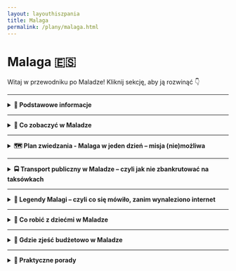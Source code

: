 ```yaml
---
layout: layouthiszpania
title: Malaga
permalink: /plany/malaga.html
---
```


# Malaga 🇪🇸 

Witaj w przewodniku po Maladze! Kliknij sekcję, aby ją rozwinąć 👇


---
<details>
  <summary><strong>📌 Podstawowe informacje</strong></summary>

  <h3>🌴 MALAGA</h3>

  <p><strong>📍 Miasto, gdzie słońce ma etat, a Picasso wciąż robi furorę</strong></p>

  <p>Malaga to takie miejsce, gdzie połowa ludzi chodzi w klapkach, druga połowa w kapeluszach, a wszyscy są szczęśliwi. Miasto leży w sercu Costa del Sol, czyli tam, gdzie Hiszpanie mówią „jest ciepło”, a turyści – „no, w końcu lato!”. Znajdziesz tu zabytki, plaże, tapas, muzeum Picassa i mnóstwo palm, które wyglądają dobrze nawet bez filtra z Instagrama.</p>

  <h4>✈️ Jak się dostać do Malagi?</h4>
  <p>Lotnisko Malaga-Costa del Sol (AGP) to prawdziwa gwiazda południa – działa sprawnie, a samoloty lądują tu z całej Europy. Z Polski masz bezpośrednie loty z większych miast (Warszawa, Kraków, Wrocław, Gdańsk), więc nie musisz kombinować jak koń pod górę. Z lotniska do centrum dostaniesz się pociągiem C1 (tanio, szybko i bez wpadania w hiszpańskie korki) albo autobusem A Express – jak kto woli, czy z walizką, czy z przygodą.</p>

  <h4>🌞 Styl życia w Maladze</h4>
  <p>Styl życia? Powolny, zrelaksowany i przyprawiony oliwkami. Tutaj ludzie potrafią godzinami siedzieć przy kawie, a czas mierzy się raczej ilością zjedzonych tapas niż wskazówkami zegara. Siesta to świętość – nie zdziw się, jeśli między 14:00 a 17:00 wszystko (łącznie z tobą) zaśnie. Wieczorami życie tętni – bary, muzyka, ludzie na ulicach. Malaga to miasto, które wie, jak żyć, i nie zamierza z tego rezygnować.</p>

  <h4>🌟 Dlaczego warto odwiedzić Malagę?</h4>
  <ul>
    <li>Bo możesz jednego dnia zwiedzać ruiny rzymskiego teatru, a drugiego smażyć się na plaży jak sardynka (dosłownie i w przenośni).</li>
    <li>Bo to rodzinne miasto Picassa – czyli możesz z pełnym przekonaniem powiedzieć, że się „kulturalnie dokształcasz”.</li>
    <li>Bo kuchnia andaluzyjska to nie tylko jedzenie – to stan umysłu. Przypadkowy bar z ośmiornicą i zimnym piwem? Tak, proszę!</li>
    <li>Bo w zimie jest tu +18°C, co z perspektywy polskiego stycznia brzmi jak fikcja literacka.</li>
    <li>Bo Malaga to idealna baza wypadowa do Rondy, Granady, Caminito del Rey i innych andaluzyjskich perełek.</li>
  </ul>

  <p>Podsumowując: jeśli szukasz miasta, gdzie historia spotyka wakacyjny chill, a wszystko skąpane jest w słońcu i oliwie z oliwek – Malaga czeka z otwartymi ramionami. No i z sangrią.</p>
</details>
 

---

<details>
  <summary><strong>📸 Co zobaczyć w Maladze</strong></summary>

  <p>Malaga to nie tylko plaża i drink z parasolką. To miasto z duszą, historią, ceramiką i szczyptą rzymskiego dramatyzmu. Przejdźmy przez listę miejsc, które warto zobaczyć, zanim znikniesz w tapas-barze bez śladu.</p>

  <details>
  <summary><strong>🏰 Alcazaba – pałac w sercu Malagi</strong></summary>

  <p>📍 Współrzędne: 36.7213° N, 4.4151° W</p>
 
 <div style="text-align: center; margin: 20px 0;">
  <img 
    src="{{ '/assets/images/alcazaba.jpg' | relative_url }}" 
        style="width: 100%; max-width: 600px; height: auto; border: 3px solid #ccc; border-radius: 8px; box-shadow: 0 4px 8px rgba(0,0,0,0.1);">
</div>
  
  <p>Alcazaba to jeden z najważniejszych symboli Malagi, a zarazem jeden z najlepiej zachowanych przykładów mauretańskiej architektury w Hiszpanii. Wznosi się dumnie na wzgórzu, oferując niezrównany widok na miasto i port. To nie tylko zamek, ale i pałac, który był rezydencją arabskich władców, kiedy Malaga była częścią Kalifatu Kordoby.</p>

  <p>Choć dziś pełni funkcję turystyczną, w przeszłości Alcazaba była twierdzą obronną. Zbudowana w XI wieku, przez wiele lat była jednym z głównych ośrodków administracyjnych i wojskowych regionu. Dwa wewnętrzne dziedzińce, pięknie utrzymane ogrody i fontanny tworzą atmosferę spokoju i elegancji. Spacerując po jej murach, łatwo poczuć się jak średniowieczny książę lub księżniczka, podziwiając panoramę Malagi z wysokości.</p>

  <p>Do głównych atrakcji Alcazaby należą:
    <ul>
      <li><strong>Wspaniałe widoki</strong> – z wież i murów pałacu rozpościera się widok na miasto, port i morze.</li>
      <li><strong>Ogromne ogrody</strong> – na dziedzińcach można odpocząć w cieniu palm, a fontanny i baseny dodają uroku.</li>
      <li><strong>Wieża Homenaje</strong> – jedna z głównych wież twierdzy, skąd można podziwiać przepiękne krajobrazy Malagi.</li>
      <li><strong>Muzeum Archeologiczne</strong> – w Alcazabie znajduje się również muzeum, które przedstawia historię regionu, w tym wykopaliska z czasów rzymskich i mauretańskich.</li>
    </ul>
  </p>

  <p>Podczas wizyty warto poświęcić czas na spokojny spacer po zamku i ogrodach. Alcazaba to prawdziwa oaza historii i spokoju w centrum tętniącego życiem miasta. Mimo iż pałac ma głównie charakter turystyczny, jego urok i piękno wciąż zachwycają.</p>
</details>


 <details>
  <summary><strong>🎭 Teatro Romano – antyczny teatr w sercu Malagi</strong></summary>

  <p>📍 Współrzędne: 36.7180° N, 4.4154° W</p>

  <div style="text-align: center; margin: 20px 0;">
  <img 
    src="{{ '/assets/images/teatromalaga.jpg' | relative_url }}" 
        style="width: 100%; max-width: 600px; height: auto; border: 3px solid #ccc; border-radius: 8px; box-shadow: 0 4px 8px rgba(0,0,0,0.1);">
</div>
  <p>Teatro Romano w Maladze to prawdziwa perełka dla miłośników historii. Zbudowany w I wieku p.n.e. przez cesarza Augusta, był jednym z najważniejszych miejsc rozrywki w starożytnym Rzymie. Choć przez wieki zapomniany, dziś można podziwiać jego imponujące ruiny, które świetnie odzwierciedlają życie kulturalne ówczesnych mieszkańców Malagi.</p>

  <p>Teatr mógł pomieścić do 2200 widzów, a jego konstrukcja wciąż zachwyca – od spektakularnych murów po wyjątkowo dobrze zachowaną scenę. Choć teatr był używany do przedstawień teatralnych, organizowano tam również walki gladiatorów i inne wydarzenia rozrywkowe. Dziś jest jednym z głównych punktów turystycznych w Maladze.</p>

  <p>Podczas wizyty w Teatro Romano warto zwrócić uwagę na:
    <ul>
      <li><strong>Widowiskową scenę</strong> – świetnie zachowaną i idealnie nadającą się do wyobrażenia sobie starożytnych spektakli.</li>
      <li><strong>Pomniki i kolumny</strong> – elementy konstrukcji, które świadczą o ogromnym rozmachu budowli.</li>
      <li><strong>Świetną akustykę</strong> – nawet dziś, stojąc na scenie, można usłyszeć, jak dźwięk rozchodzi się po całym teatrze.</li>
      <li><strong>Muzeum archeologiczne</strong> – w pobliżu teatru znajduje się małe muzeum, które prezentuje wykopaliska z tego i innych antycznych miejsc w Maladze.</li>
    </ul>
  </p>

  <p>Teatro Romano to obowiązkowy punkt na mapie Malagi, szczególnie dla tych, którzy interesują się historią starożytnego Rzymu. A jeśli jesteś fanem sztuki, będziesz mieć okazję poczuć się jak uczestnik antycznego spektaklu – o ile, oczywiście, pozwoli ci na to wyobraźnia!</p>
</details>


 <details>
  <summary><strong>🎨 Museo Picasso Málaga – sztuka, historia i rodzinna pasja</strong></summary>

  <p>📍 <strong>Adres:</strong> Palacio de Buenavista, Calle San Agustín 8, 29015 Málaga, Hiszpania</p>
  <p>🕒 <strong>Godziny otwarcia:</strong> codziennie od 10:00 do 19:00</p>
  <p>💶 <strong>Bilet normalny:</strong> 13 €, <strong>zniżkowy:</strong> 11 € (dzieci poniżej 17. roku życia, osoby poszukujące pracy, osoby z niepełnosprawnościami) <a href="https://www.museopicassomalaga.org/en/visita">Źródło</a></p>

  <p><strong>🎨 O muzeum:</strong> Museo Picasso Málaga mieści się w renesansowym Palacio de Buenavista i prezentuje ponad 200 dzieł Pabla Picassa, pochodzących z prywatnej kolekcji jego rodziny. Wystawa obejmuje różnorodne style i techniki artysty, od okresu błękitnego po kubizm. </p>

  <p><strong>🖼️ Co zobaczysz:</strong></p>
  <ul>
    <li>Obrazy reprezentujące różne okresy twórczości – od błękitnego, przez różowy, aż po kubizm.</li>
    <li>Rysunki i szkice – ujawniające proces twórczy artysty.</li>
    <li>Fotografie i osobiste dokumenty – które przybliżają biografię Picassa i jego życie rodzinne.</li>
  </ul>

  <p><strong>🎟️ Wskazówka:</strong> Bilety najlepiej kupić online, aby uniknąć kolejek. W każdą ostatnią niedzielę miesiąca wstęp jest bezpłatny od godz. 15:00 do 20:00, ale liczba miejsc jest ograniczona, więc warto przyjść wcześniej. <a href="https://hispanico.pl/muzeum-picassa-malaga/">Źródło</a></p>

  <p><strong>🌟 Dlaczego warto:</strong> To doskonała okazja, aby zobaczyć dzieła jednego z najważniejszych artystów XX wieku w jego rodzinnym mieście. Muzeum oferuje również warsztaty i wydarzenia edukacyjne, które pogłębiają zrozumienie twórczości Picassa. <a href="https://www.museopicassomalaga.org/en">Źródło</a></p>
</details>


  <details>
    <summary><strong>⛪ Katedra</strong></summary>
    <p>📍 Współrzędne: 36.7210° N, 4.4214° W</p>

    <div style="text-align: center; margin: 20px 0;">
  <img 
    src="{{ '/assets/images/katedramalaga.jpg' | relative_url }}" 
        style="width: 100%; max-width: 600px; height: auto; border: 3px solid #ccc; border-radius: 8px; box-shadow: 0 4px 8px rgba(0,0,0,0.1);">
</div>
    <p>Oficjalnie: La Santa Iglesia Catedral Basílica de la Encarnación. Nieoficjalnie: „Jednoręka Dama”, bo druga wieża nigdy nie powstała. Powód? Pieniądze poszły na coś innego – podobno na amerykańską niepodległość. Wewnątrz: barok, renesans, cisza i majestat. Na zewnątrz: idealne tło do wakacyjnej sesji.</p>
  </details>

<details>
  <summary><strong>🪑 Plaza de la Merced</strong> — czyli Picasso, gołębie i sangria w cieniu palm</summary>
  <p>📍 Współrzędne: 36.7223° N, 4.4180° W</p>
      <div style="text-align: center; margin: 20px 0;">
  <img 
    src="{{ '/assets/images/plazadelamerced.jpg' | relative_url }}" 
        style="width: 100%; max-width: 600px; height: auto; border: 3px solid #ccc; border-radius: 8px; box-shadow: 0 4px 8px rgba(0,0,0,0.1);">
</div>
  <p>
    Witamy na <strong>Plaza de la Merced</strong> – jednym z najbardziej klimatycznych placów Malagi, gdzie <strong>historia spotyka tapas</strong>, a Picasso siedzi na ławce i chętnie pozuje do zdjęć. Serio – jest tu rzeźba młodego Pabla Picassa z notatnikiem i zadumanym spojrzeniem, jakby właśnie wymyślał kubizm albo planował co zjeść na kolację.
  </p>
  <p>
    To tutaj Picasso się urodził – dosłownie rzut oliwką stąd znajduje się jego dom rodzinny, dziś przekształcony w muzeum. Plac tętni życiem: dzieci biegają za piłką, artyści szkicują, a kelnerzy lawirują z tacami pełnymi kawy i tostów z jamón serrano.
  </p>
  <p>
    W środku placu stoi obelisk – pomnik generała Torrijosa, który miał dość burzliwe życie i jeszcze bardziej burzliwy koniec. Ale nie martw się, nikt nie przyjeżdża tu dla polityki. <strong>Ludzie przychodzą tu, żeby chłonąć klimat miasta</strong>, zjeść coś dobrego i popatrzeć na życie Malagi toczące się swoim andaluzyjskim tempem.
  </p>

  <p>
    <strong>Wskazówka lokalna:</strong> Usiądź na ławce obok Picassa, zrób zdjęcie i udawaj, że dyskutujecie o sztuce. Następnie zamów café con leche w jednej z kawiarni – najlepiej tej z widokiem na pomnik. Idealne miejsce na przerwę w zwiedzaniu!
  </p>
  <p>
    <strong>Fun fact:</strong> Plac ma tak dużo gołębi, że spokojnie można by nakręcić sequel „Ptaków” Hitchcocka. Na szczęście zamiast grozy dostajesz tu tylko gwar, zapach kwiatów i dobrego espresso.
  </p>
</details>



<details>
  <summary><strong>🎨 Dom Picassa (Casa Natal de Picasso)</strong> — miejsce, gdzie urodził się mistrz kubizmu</summary>
         <p>📍 Współrzędne: 36.7223° N, 4.4180° W</p>

    <div style="text-align: center; margin: 20px 0;">
  <img 
    src="{{ '/assets/images/dompicassa.jpg' | relative_url }}" 
        style="width: 100%; max-width: 600px; height: auto; border: 3px solid #ccc; border-radius: 8px; box-shadow: 0 4px 8px rgba(0,0,0,0.1);">
</div>
 <p>
    W samym sercu Malagi, na <strong>Plaza de la Merced</strong>, znajduje się skromny dom, w którym przyszedł na świat sam <strong>Pablo Picasso</strong> – geniusz, który zamienił świat sztuki na zawsze. To właśnie tutaj, w 1881 roku, zaczęła się historia jednego z najważniejszych artystów XX wieku.
  </p>
  <p>
    Dziś dom jest muzeum, które pozwala podejrzeć życie rodzinne Picassa, jego pierwsze szkice i narzędzia pracy, a także poznać hiszpańskie korzenie artysty. Nie jest to ogromna rezydencja, ale każdy zakamarek tchnie historią i kreatywnością.
  </p>
  <p>
    W środku znajdziesz kolekcję obrazów z różnych okresów życia Picassa, fotografie i osobiste pamiątki. To trochę jak spacer po pamiętniku, tylko bez nudnych stron.
  </p>
    <p>
    <strong>Godziny otwarcia:</strong> Zwykle od 10:00 do 18:00, ale warto sprawdzić aktualności na oficjalnej stronie, bo czasem muzeum ma wolne.
  </p>
  <p>
    <strong>Tip dla zwiedzających:</strong> Wejdź na chwilę, nawet jeśli nie jesteś fanem sztuki – bo to jak odwiedzenie domku z dzieciństwa człowieka, który zmienił zasady gry. A poza tym, zaraz za rogiem czeka Plaza de la Merced i najlepsza kawa w okolicy.
  </p>
  <p>
    <strong>Fun fact:</strong> Picasso ponoć powiedział kiedyś, że Malaga to dla niego „miejsce narodzin i inspiracji” – i chociaż podróżował po świecie, to zawsze wracał myślami do tego właśnie domu.
  </p>
</details>


  <details>
    <summary><strong>🏖️ Playa de la Malagueta – klasyka wypoczynku</strong></summary>
    <p>📍 Współrzędne: 36.7158° N, 4.4066° W</p>

    <div style="text-align: center; margin: 20px 0;">
  <img 
    src="{{ '/assets/images/playamalaga.jpg' | relative_url }}" 
        style="width: 100%; max-width: 600px; height: auto; border: 3px solid #ccc; border-radius: 8px; box-shadow: 0 4px 8px rgba(0,0,0,0.1);">
</div>
  
  <p>
    Playa de la Malagueta to <strong>najbardziej znana plaża w Maladze</strong>, czyli coś w rodzaju miejskiego salonu pod chmurką. Położona dosłownie kilka kroków od centrum, zaraz za portem, to idealne miejsce, żeby rzucić się w piasek po intensywnym zwiedzaniu (albo po intensywnym nicnierobieniu – kto co lubi).
  </p>
  <p>
    <strong>Co ją wyróżnia?</strong> Przede wszystkim: <strong>lokalizacja</strong>. Z jednej strony masz port i palmy, z drugiej – góry w tle i stare miasto tuż obok. Można leżeć na ręczniku i patrzeć na panoramę jak z katalogu podróży. Sama plaża jest <strong>szeroka, piaszczysta</strong> (choć czasem trochę szorstka, więc mata plażowa to Twój przyjaciel), z palmami, które robią świetne zdjęcia i jeszcze lepszy cień.
  </p>
  <p>
    <strong>Dla kogo?</strong> Dla wszystkich. Dla rodzin z dziećmi (są place zabaw), dla lokalnych dziadków w kapeluszach, dla turystów w sandałach, dla influencerów z kokosem w ręce, i dla Ciebie – niezależnie czy masz ze sobą książkę, napój z lodem czy tylko marzenie o opaleniźnie.
  </p>
  <p>
    <strong>Infrastruktura?</strong> Pełna cywilizacja. Są <strong>toalety, prysznice, wypożyczalnie leżaków</strong>, bary (czytaj: <em>chiringuitos</em>), gdzie kupisz <strong>tinto de verano</strong> albo smażone sardynki prosto z rusztu. Woda w morzu? Zaskakująco czysta jak na plażę miejską, choć orzeźwiająca – zwłaszcza jak wchodzisz z krzykiem.
  </p>
  <p>
    <strong>Ciekawostka:</strong> To właśnie tu stoi słynny napis <strong>“Malagueta”</strong> z wielkich liter – obowiązkowe tło do zdjęć na Instagram, najlepiej z udawaną spontanicznością i filtrem #sunsetvibes.
  </p>
  <p>
    <strong>Uwaga praktyczna:</strong> W sezonie (czytaj: od kwietnia do października, czyli zawsze) bywa tłoczno. Jak chcesz mieć dobry kawałek piasku, przyjdź wcześniej. Albo później. Albo zaprzyjaźnij się z mewą, która ci coś zarezerwuje.
  </p>
  <p>
    <strong>Dojazd:</strong> Spacerem z centrum – 10 minut max, nawet jeśli idziesz jak bohater telenoweli. Można też dojechać autobusem miejskim lub rowerem. Malaga to miasto przyjazne dla dwóch kółek i sandałów.
  </p>
 
  <p>
    <strong>Czy warto?</strong> Jak najbardziej. Playa de la Malagueta to połączenie miejskiego luzu, śródziemnomorskiego klimatu i idealnego miejsca na popołudniowe nicnierobienie. Nie jest to dzika plaża z pocztówki, ale ma w sobie ten urok: trochę gwaru, trochę słońca i dużo piasku we wszystkich zakamarkach.
  </p>
</details>
  

<details>
  <summary><strong>🏰 Zamek Gibralfaro</strong> </summary>
   <p>📍 Współrzędne: 36.7231° N, 4.4133° W</p>
  <p>
    Jeśli masz ochotę na odrobinę historii, garść widoków i test kondycji w jednym, to <strong>Gibralfaro</strong> jest dokładnie tym, czego potrzebujesz. Położony na wzgórzu z widokiem na całą Malagę, ten stary mauretański zamek wygląda jakby ktoś wziął mur obronny, zawinął go wokół szczytu i powiedział: „Voilà, teraz można się bronić i podziwiać widoki jednocześnie”.
  </p>
  <p>
    Zamek został zbudowany w XIV wieku przez Jusufa I z Granady, który uznał, że <strong>Alcazaba to za mało</strong> i potrzebna jest druga warstwa ochrony – najlepiej z panoramą na port. I trzeba mu przyznać: <strong>widok z Gibralfaro to absolutna czołówka Malagi</strong>. Można tu zobaczyć całe miasto, morze, góry i ludzi na plaży próbujących udawać, że nie są czerwoni od słońca.
  </p>
  <p>
    <strong>Wejście?</strong> Dwie opcje: ambitna – pieszo stromą ścieżką (spacerek pełen potu i przekleństw, ale z pięknymi przystankami widokowymi) lub wygodna – autobusem nr 35 albo taksówką, jeśli Twoje wakacje są w stylu „all inclusive, ale bez potu”.
  </p>
  <p>
    <strong>Na miejscu:</strong> Zamek sam w sobie to głównie <strong>mury obronne, wieże, dziedziniec i spacer po koronach murów</strong>, który daje uczucie bycia strażnikiem Malagi (albo smokiem z „Gry o Tron”). Jest też małe muzeum wojskowe, gdzie można zobaczyć zbroje, mapy i stare armaty, które wyglądają, jakby czekały na piratów z Karaibów.
  </p>
  <p>
    <strong>Bilety:</strong> Około 3,50 € solo, ale lepiej kupić <strong>bilet łączony z Alcazabą</strong> (ok. 5,50 €), bo i tak oba miejsca są ze sobą powiązane historycznie i geograficznie. Dzieci, studenci i seniorzy płacą mniej – bo kręte schody i palące słońce to już wystarczająca kara.
  </p>
  <p>
    <strong>Godziny otwarcia:</strong> Od rana (zwykle 9:00) do popołudnia, ale najlepiej iść rano lub późnym popołudniem – w południe możesz poczuć się jak tost w piekarniku.
  </p>
  <p>
    <strong>Ciekawostka:</strong> Nazwa „Gibralfaro” pochodzi od arabskiego „Jabal-Faruk” – czyli „góra latarni”. Bo ponoć kiedyś tu paliła się latarnia morska. Dziś zamiast światła masz Insta stories i filtry słoneczne.
  </p>
    <p>
    <strong>Czy warto?</strong> Zdecydowanie. Gibralfaro to <strong>Malaga z lotu ptaka</strong>, historia w wersji panoramicznej i trochę cardio w jednym. Idealne miejsce na zdjęcia, piknik na murku i zastanowienie się, czy przypadkiem nie zostajesz tu na stałe.
  </p>
</details>


<details>
  <summary><strong>🐟 Pomnik El Cenachero</strong></summary>
  <p>📍 Współrzędne: 36.7174° N, 4.4203° W</p>

  <p>
    W centrum Malagi, między uliczkami i palmami, stoi on — <strong>El Cenachero</strong>. Brązowy jegomość z szerokim kapeluszem, trzymający dwa kosze pełne ryb. Nie, to nie nowy food truck. To <strong>symbol starej Malagi</strong>, hołd dla rybaków, którzy kiedyś chodzili po mieście i sprzedawali świeże owoce morza prosto z wiklinowych koszy.
  </p>
  <p>
    „Cenachero” to w dialekcie andaluzyjskim właśnie taki wędrowny sprzedawca ryb – zawód dziś już niemal zapomniany, ale w sercach malagueños zajmujący specjalne miejsce. Pomnik przedstawia jednego z nich w pełnej gotowości do handlu: postawa jak z plakatu reklamowego, spojrzenie jakby właśnie wycenił Ci sardynek.
  </p>
  <p>
    <strong>Gdzie to stoi?</strong> Kiedyś na Plaza de la Marina, dziś przeniesiony kawałek dalej — <code>36.7188° N, 4.4212° W</code>, przy Alameda Principal. Wciąż w centrum, nadal rybny.
  </p>
  <p>
    <strong>Wskazówka:</strong> Zrób sobie zdjęcie obok i spróbuj naśladować jego pozę. Łatwiej powiedzieć niż zrobić, szczególnie jeśli nie masz dwóch koszy z sardynkami. Ale za to masz styl.
  </p>
  <p>
    <strong>Fun fact:</strong> Tak bardzo ukochany przez mieszkańców, że El Cenachero trafił nawet do logo miasta. Bo nic nie mówi „Malaga” tak dobrze, jak uśmiechnięty facet z rybą.
  </p>
  <p>
    <strong>Czy warto?</strong> Zdecydowanie. To nie jest tylko pomnik – to <strong>mały kawałek andaluzyjskiej duszy</strong>, z brązu, z historią, z charakterem. I bez smrodu ryb – co też się liczy.
  </p>
</details>

<details>
  <summary><strong>🌀 Dziwny pomnik na Plaza de la Marina</strong></summary>
   <p>📍 Współrzędne: 36.7177° N, 4.4195° W</p>

    
  <p>
    Stoisz sobie spokojnie na Plaza de la Marina, wiatr rozwiewa włosy, mewa krzyczy coś po andaluzyjsku… i nagle widzisz <strong>to coś</strong>. Gigantyczny, metalowy pomnik, który wygląda jak <strong>skrzyżowanie śruby okrętowej z fidget spinnerem po siłowni</strong>. Oficjalnie to „Monumento al Marqués de Larios” – ale większość turystów pyta: „Czy to wentylator? Antena? UFO?”.
  </p>
  <p>
    Ten pomnik to <strong>dzieło sztuki współczesnej</strong>, co automatycznie daje mu prawo do bycia niezrozumianym. Miejscowi przywykli, turyści robią sobie zdjęcia w stylu „z ręką na spirali”, a dzieci... cóż, myślą, że to jakiś futurystyczny plac zabaw (nie próbuj wspinać się na to, ochrona patrzy).
  </p>
  <p>
    <strong>Co to symbolizuje?</strong> Oficjalnie: <em>siłę, ruch, dynamikę miasta i otwartość Malagi na morze</em>. Nieoficjalnie: <strong>temat dyplomatycznie omijany przez przewodników</strong>. Każdy widzi coś innego – i właśnie o to chodzi. Sztuka.
  </p>
  <p>
    <strong>Warto?</strong> Absolutnie tak – nie dlatego, że to arcydzieło, ale dlatego, że <strong>to jeden z tych punktów, które sprawiają, że Malaga jest sobą</strong>. Trochę szalona, trochę stylowa, trochę niezrozumiała. Jak sen po paelli i dwóch kieliszkach sangrii.
  </p>

  <p>
    <strong>Fun fact:</strong> Jeśli obejdziesz go dookoła trzy razy, wypowiadając „Tapas!” za każdym razem, podobno dostajesz zniżkę na cervezę. (Nieprawda, ale kto Ci zabroni spróbować?)
  </p>
</details>



<details>
  <summary><strong>🟥 Centre Pompidou Málaga</strong> — czyli francuska sztuka w hiszpańskim kubiku</summary>
<p>📍 Współrzędne: 36.7187° N, 4.4128° W</p>
    <div style="text-align: center; margin: 20px 0;">
  <img 
    src="{{ '/assets/images/centrepompidoumalaga.jpg' | relative_url }}" 
        style="width: 100%; max-width: 600px; height: auto; border: 3px solid #ccc; border-radius: 8px; box-shadow: 0 4px 8px rgba(0,0,0,0.1);">
</div>
  
  <p>
    Jeśli spacerując po porcie w Maladze zobaczysz kolorowy szklany sześcian, który wygląda jak gigantyczna kostka Rubika, to wiedz, że to nie nowa atrakcja lunaparku, ale <strong>Centre Pompidou Málaga</strong> – pierwsza filia paryskiego muzeum poza Francją. Oficjalnie tymczasowa, ale od 2015 roku nigdzie się nie wybiera, bo kto by chciał opuszczać słoneczną Andaluzję?
  </p>
  <p>
    W środku czeka na Ciebie ponad 80 dzieł sztuki XX i XXI wieku, w tym prace takich artystów jak <strong>Picasso, Frida Kahlo, Magritte, Giacometti, Bacon</strong> i wielu innych. To jak podróż przez współczesną sztukę bez konieczności przesiadek w Paryżu.
  </p>
  <p>
    <strong>Wystawy</strong> są podzielone tematycznie, więc możesz zanurzyć się w "Metamorfozy", "Ciało w kawałkach" czy "Ciało polityczne". Brzmi poważnie? Spokojnie, to tylko sztuka – czasem dziwna, czasem piękna, zawsze inspirująca.
  </p>
  <p>
    <strong>Godziny otwarcia:</strong> Od środy do niedzieli, 9:30–20:00. W poniedziałki zamknięte – nawet sztuka potrzebuje dnia wolnego.
  </p>
  <p>
    <strong>Adres:</strong> <code>Passage Doctor Carrillo Casaux, 29016 Málaga</code>. Znajdziesz go na Muelle Uno – nie da się przegapić tej kolorowej kostki.
  </p>
  <p>
    <strong>Czy warto?</strong> Zdecydowanie! To idealne miejsce, by poczuć się kulturalnie, schronić przed upałem i zrobić zdjęcie, które zaskoczy Twoich znajomych: "Byłem w Pompidou!" – i nie musisz nawet jechać do Paryża.
  </p>
</details>

 <details>
    <summary><strong>🌳 Parque de Málaga – tropiki w środku miasta</strong></summary>
    <p>📍 Współrzędne: 36.7177° N, 4.4175° W</p>
  <p>
    Parque de Málaga, zwany też po prostu <strong>Parque</strong>, to taka <strong>zielona oaza pomiędzy hałasem ulic a błękitem morza</strong>. Leży idealnie – z jednej strony masz port i plażę, z drugiej historyczne centrum, a po środku… egzotyczna alejka, jakby ktoś postanowił posadzić całą południowoamerykańską roślinność wzdłuż jednej alei.
  </p>
  <p>
    <strong>Co tu znajdziesz?</strong> Palmy, bananowce, gigantyczne paprocie, ale też <strong>ławki, fontanny, pomniki, ptaki i babcie karmiące gołębie</strong>. Są też sceny teatralne, mini plac zabaw, a nawet... koty (bo Malaga ma kota na punkcie kotów).
  </p>
  <p>
    Idealne miejsce na: <strong>popołudniową sjestę w cieniu, przechadzkę z lodem w ręce, rozprostowanie nóg po wspinaczce na Gibralfaro</strong>, albo po prostu chwilę ciszy, kiedy chcesz uciec od hałasu tapas barów i wszechobecnych skuterów.
  </p>
  <p>
    <strong>Długość?</strong> Park ciągnie się wzdłuż Avenida de Cervantes, ma kilka wejść i ścieżki krzyżujące się jak labirynt z tropików. Spokojnie można się zgubić… ale w bardzo przyjemny sposób.
  </p>
  <p>
    <strong>Ciekawostka:</strong> Część roślin przyjechała tu z Kuby i Filipin, bo kiedyś Hiszpania miała więcej kolonii niż lodówek. Dzięki temu teraz ty możesz robić zdjęcia przy palmie królewskiej i udawać, że jesteś na Bali.
  </p>
   <p>
    <strong>Czy warto?</strong> Bardzo. Bo czasem zamiast kolejnego muzeum, wystarczy <strong>drzewo, cień i ławeczka</strong>. A Parque de Málaga to najlepsze miejsce, żeby usiąść, odpocząć i zastanowić się, czy nie zostać tu do emerytury.
  </p>
</details>

 
<details>
  <summary><strong>🤫 Sekretne miejsca Malagi</strong></summary>

  <p>Nie samą Alcazabą człowiek żyje. Malaga skrywa kilka miejsc, które nie trafiły jeszcze na milion pocztówek ani TikToka. Czas to zmienić... ale bez tłumów, dobra?</p>

  <details>
    <summary><strong>🎭 Teatro Cervantes – teatr, którego nie trzeba rozumieć</strong></summary>
    <p>📍 Współrzędne: 36.7234° N, 4.4203° W</p>
    <p>Piękny XIX-wieczny teatr, do którego możesz zajrzeć nawet jeśli nie masz ochoty na dramat w hiszpańskim. Czasem wpuszczają do środka za darmo, czasem coś grają za grosze. Sama sala to uczta dla oka – złoto, balkoniki, kurtyna, wszystko jak z innej epoki.</p>
  </details>

  <details>
    <summary><strong>🌴 Jardín Botánico – dżungla z dala od selfie-sticków</strong></summary>
    <p>📍 Współrzędne: 36.7477° N, 4.4346° W</p>
    <p>Ogród botaniczny w Maladze to miejsce, gdzie można schować się przed słońcem, ludźmi i zdrowym rozsądkiem. Palmy, bambusy, kaktusy, stawy, wodospady – wszystko w jednym miejscu. Trochę daleko od centrum, ale dla spokoju i cienia – warto.</p>
  </details>

  <details>
    <summary><strong>🛒 Mercado El Carmen – prawdziwy lokalny klimat</strong></summary>
    <p>📍 Współrzędne: 36.7104° N, 4.4369° W</p>
    <p>Jeśli chcesz zjeść owoce morza taniej niż na plaży i usłyszeć Malagę nieprzefiltrowaną przez Google Translate – to tu. Zapachy, kolory i lokalni klienci, którzy mają zero czasu na turystyczne głupoty. Idealne miejsce na tapas i soczyste „hola”.</p>
  </details>

  <details>
    <summary><strong>🖼️ Centro de Arte Contemporáneo – sztuka bez kolejki</strong></summary>
    <p>📍 Współrzędne: 36.7153° N, 4.4289° W</p>
    <p>Nowoczesna galeria sztuki, gdzie możesz zobaczyć rzeczy dziwne, piękne i czasem kompletnie niezrozumiałe – ale za darmo. Czyste wnętrza, dobra klimatyzacja i coś do przemyślenia – w bonusie zero selfie-podów.</p>
  </details>

  <details>
    <summary><strong>🕯️ Cementerio Inglés – najspokojniejsze miejsce w mieście</strong></summary>
    <p>📍 Współrzędne: 36.7159° N, 4.4086° W</p>
    <p>Najstarszy protestancki cmentarz w Hiszpanii, z klimatem jak z powieści. Piękna roślinność, stare groby, cisza i historia. Jeśli lubisz ciche, melancholijne miejsca – tu znajdziesz chwilę na oddech. Serio.</p>
  </details>

  <p>Nie mów nikomu, że Ci to pokazałem. Malaga ma wiele twarzy – i nie wszystkie są podświetlone neonami.</p>
</details>
</details>


---

<details>
  <summary><strong>🗺️ Plan zwiedzania -  Malaga w jeden dzień – misja (nie)możliwa</strong></summary>

  <p>Masz tylko jeden dzień w Maladze i chcesz zobaczyć wszystko? Spokojnie, nie musisz biegać jak gepard po espresso. Oto plan, który pozwoli Ci poczuć klimat miasta – bez zadyszki i bez FOMO.</p>

  <h4>☀️ 9:00 – Śniadanie jak Malagueño</h4>
  <p>
    Zacznij dzień w lokalnej kawiarni przy <strong>Paseo del Parque</strong> albo w pobliżu Mercado Central de Atarazanas. Zamów <em>tostada con tomate y jamón</em>, popij kawą (kawa w Maladze ma swoje tajemnicze nazwy – „sombra”, „nube”, „mitad” – nie pytaj, po prostu bierz co podadzą).
  </p>

  <h4>🏰 10:00 – Alcazaba i Gibralfaro</h4>
  <p>
    Zacznij zwiedzanie od <strong>Alcazaby</strong> – mauretańskiej twierdzy z widokiem, który wywołuje instynkt robienia selfie. Potem podejdź (lub podjedź) na <strong>Castillo de Gibralfaro</strong> – panorama całej Malagi, portu i życia. Uwaga: pod górkę – wygodne buty obowiązkowe.
  </p>

  <h4>⛪ 12:30 – Katedra (czyli La Manquita)</h4>
  <p>
    Z góry schodzimy do serca miasta – <strong>Katedry Malagi</strong>, czyli "Jednorękiej Damy" (brakuje jej jednej wieży). W środku więcej złota niż w banku – warto zajrzeć, nawet jeśli kościoły Cię nie ruszają. Bonus: wejście na dach, jeśli masz czas i chęć na kolejne widoki.
  </p>

  <h4>🥘 14:00 – Czas na tapas i siestę</h4>
  <p>
    Przejdź do <strong>Mercado Central de Atarazanas</strong> – klasyka. Świeże produkty, tapas bary, lokalne wino. Zjedz krewetki, sardynki albo po prostu wybierz coś, co wygląda dobrze i nie gryzie. Malaga to kulinarna Andaluzja w pigułce.
  </p>

  <h4>🎨 15:30 – Sztuka dla odważnych: Museo Picasso</h4>
  <p>
    Malaga to rodzinne miasto Pabla Picassa – wypada zajrzeć do <strong>Muzeum Picasso</strong>. Jeśli nie jesteś fanem sztuki nowoczesnej, przynajmniej zobaczysz klimatyczny budynek Palacio de Buenavista. Dla fanów sztuki: złoto. Dla reszty: fotka i dalej.
  </p>

  <h4>🏖️ 17:00 – Spacer na plażę La Malagueta</h4>
  <p>
    Czas rozprostować nogi. Przejdź się nad morze – <strong>plaża La Malagueta</strong> jest 5 minut od centrum. Można zamoczyć nogi, kupić kokos od gościa z lodówką lub po prostu posiedzieć i patrzeć, jak życie płynie wolniej niż metro w Maladze.
  </p>

  <h4>🌇 19:00 – Zachód słońca i kolacja w Muelle Uno</h4>
  <p>
    Portowa część miasta – <strong>Muelle Uno</strong> – to idealne miejsce na pożegnanie dnia. Restauracje z widokiem, palmy, street artyści. Zamów <em>espeto de sardinas</em> (sardynki z grilla na patyku) i kieliszek wina z Malagi – bo zasłużyłeś!
  </p>

  <p><em>Podsumowanie? W jeden dzień zobaczysz twierdzę, morze, sztukę, tapas i zachód słońca. A jeśli coś pominiesz – masz dobry powód, żeby wrócić.</em></p>
</details>


---

<details>
  <summary><strong>🚍 Transport publiczny w Maladze – czyli jak nie zbankrutować na taksówkach</strong></summary>

  <h4>🛬 Dojazd z lotniska do centrum Malagi</h4>
  <p>
    Wysiadłeś z samolotu, masz piasek w oczach i chcesz szybko dotrzeć do hotelu? Masz trzy opcje:
  </p>
  <ul>
    <li><strong>🚆 Pociąg Cercanías C1</strong> – najwygodniejsza opcja. Stacja jest tuż przy terminalu 3. Wsiadasz, siadasz, 11 minut później jesteś w centrum (stacja Málaga Centro-Alameda). Cena? Około <strong>1,80 €</strong>. Bilety kupisz w automacie.</li>
    <li><strong>🚌 Autobus A Express</strong> – jedzie dłużej (ok. 20–25 minut), ale zatrzymuje się w kilku punktach w centrum. Cena biletu: <strong>4 €</strong>. Można kupić u kierowcy – gotówką, najlepiej odliczoną.</li>
    <li><strong>🚖 Taksówka</strong> – najwygodniej i najdrożej. Cena do centrum to ok. <strong>20–25 €</strong>. Idealne, jeśli jesteś z bagażem, dziećmi albo po nocnym locie z trzema przesiadkami i chcesz po prostu żyć.</li>
  </ul>
    
  <h4>🚌 Autobusy miejskie (EMT Málaga)</h4>
  <p>
    Najlepsi przyjaciele turysty bez prawa jazdy. Autobusy EMT jeżdżą często, głośno i czasem trochę za szybko. Rozpoznasz je po niebieskim kolorze i kierowcy, który nie boi się żadnego ronda. Bilety kupisz u kierowcy (1,40 €), ale <strong>lepiej zainwestować w kartę</strong> „Tarjeta Transbordo” – taniej i szybciej, bez szeleszczących monet.
  </p>

  <h4>🚇 Metro Málaga</h4>
  <p>
    Tak, Malaga ma <strong>metro</strong>. Choć to słowo brzmi tu nieco szumnie – mamy dwie linie, które bardziej przypominają tramwaj podziemno-naziemny. Działa, dowozi, jest klimatyzacja i nie trzeba się przepychać. Idealne na szybki wypad z centrum do dzielnic peryferyjnych (np. na stadion).
  </p>

  <h4>🚋 Cercanías (pociągi podmiejskie)</h4>
  <p>
    Jeśli planujesz wyskoczyć poza miasto – np. do Torremolinos albo na lotnisko – <strong>pociąg Cercanías C1</strong> to Twój człowiek. Jedzie sprawnie, bez gadania i nie wymaga znajomości hiszpańskiego. Bilet z centrum Malagi na lotnisko? Tylko 1,80 € i zero korków.
  </p>

  <h4>🚖 Taksówki i aplikacje</h4>
  <p>
    Taksówki są białe, mają zielone światełko i… hiszpański temperament. Jeżeli chcesz podjechać gdzieś późno w nocy albo po plażowaniu z pięcioma torbami – warto. Ceny przyzwoite, ale warto wcześniej zapytać o „precio aproximado”, żeby nie płakać przy kasie. Uwaga: <strong>Uber i Bolt działają, ale nie zawsze są tańsze</strong>.
  </p>

  <h4>🚴 Rowerem? Owszem, ale ostrożnie</h4>
  <p>
    Malaga jest (w teorii) miastem rowerowym. Ścieżki są, ale czasem kończą się nagle, bo komuś wyszło rondo. Jeśli masz refleks kota i lubisz wiatr we włosach – śmiało. System wypożyczalni rowerów „<strong>MalagaBici</strong>” działa, choć trzeba się zarejestrować wcześniej (i znać trochę hiszpańskiego).
  </p>

  <h4>🎫 Bilety dla turystów – warto?</h4>
  <p>
    Jeśli chcesz jeździć dużo i często – sprawdź <strong>Tarjeta Bus Turístico</strong> lub kartę na 10 przejazdów (bonobús). Dostępna w kioskach i na dworcu. Z kolei bilety na metro i pociągi kupisz w automacie – czasem tylko trzeba pomachać nim, żeby zaczął działać (magia andaluzyjskiej technologii).
  </p>

  <p><em>Podsumowując: Malaga nie wymaga prawa jazdy ani prywatnego szofera. Transport działa, nie kosztuje fortuny, a czasem nawet przyjeżdża na czas. Cud nad Morzem Śródziemnym.</em></p>
</details>


---

<details>
  <summary><strong>📜 Legendy Malagi – czyli co się mówiło, zanim wynaleziono internet</strong></summary>

  <h4>👻 Duch kobiety z Gibralfaro</h4>
  <p>
    Wieża Gibralfaro to świetny punkt widokowy… o ile nie spotkasz tam <strong>ducha kobiety w białej sukni</strong>, która podobno szuka swego ukochanego – wojownika z czasów reconquisty. Jeśli usłyszysz szept po arabsku, a nikt poza Tobą tam nie stoi – nie panikuj. Może to tylko lokalny influencer nagrywa Reelsa.
  </p>

  <h4>🐍 Urok węża z Alcazaby</h4>
  <p>
    Według legendy w Alcazabie żył niegdyś <strong>wąż strażnik</strong>, który miał magiczną moc chronienia skarbu ukrytego pod twierdzą. Zginął, gdy chciwi zdobywcy próbowali go zabić i ukraść złoto. Od tamtej pory, kto szuka bogactwa w Alcazabie – gubi portfel. True story.
  </p>

  <h4>💔 Miłość i drzewa pomarańczowe</h4>
  <p>
    Podobno pierwsze <strong>pomarańczowe drzewa w Maladze</strong> zasadziła arabska księżniczka, której serce złamał chrześcijański rycerz. Owoc miał być tak kwaśny, jak jej gorycz. Zgadza się – bo pomarańcze z tych drzew naprawdę są niejadalne. Na sok się nie nadają, ale na legendę – jak najbardziej.
  </p>

  <h4>🧙‍♂️ Czarodziej z Calle Larios</h4>
  <p>
    Ulica Larios – elegancka, błyszcząca, pełna butików. Ale przed wiekami, zanim powstały sklepy, <strong>żył tu czarodziej</strong>, który leczył ludzi i... nie płacił podatków. Podobno nadal można go spotkać jako starego dziadka siedzącego na ławce – ostrzega przed złymi decyzjami (np. zakupami Gucci bez rabatu).
  </p>

  <h4>⛪ Tajemniczy dzwon z katedry</h4>
  <p>
    Jedna z wież katedry La Manquita nigdy nie została dokończona – legenda mówi, że dzwon z tej wieży miał moc <strong>spełniania życzeń</strong>. Niestety, gdy ktoś życzył sobie bogactwa i władzy, dzwon pękł z oburzenia. Teraz wieża stoi „niedokończona” i przypomina, że chciwość nie popłaca. Ale selfie z nią jak najbardziej tak.
  </p>

  <p><em>Legendy Malagi? Trochę straszą, trochę bawią, ale wszystkie mają wspólny mianownik – są idealne na wieczorne opowieści z kieliszkiem Moscatela w dłoni.</em></p>
</details>


---

<details>
  <summary><strong>🚸 Co robić z dziećmi w Maladze</strong></summary>

  <p>Podróż z dziećmi to nie wakacje, to logistyka na poziomie wojskowym. Dlatego podrzucam Ci kilka miejsc, gdzie najmłodsi (i Ty) nie oszaleją z nudów.</p>

  <details>
    <summary><strong>🐠 Museo Alborania – morze bez piasku w butach</strong></summary>
    <p>📍 Współrzędne: 36.7152° N, 4.4178° W</p>
    <p>Muzeum Morza Alboran – brzmi edukacyjnie? I dobrze, bo dzieci mogą tu pogapić się na ryby, porysować coś morskiego i kliknąć parę interaktywnych ekranów. Rodzice mają 45 minut względnego spokoju. W centrum, więc łatwo uciec do kawiarni po wszystkim.</p>
  </details>

  <details>
    <summary><strong>🐒 Bioparc Fuengirola – zoo bez krat</strong></summary>
    <p>📍 Współrzędne: 36.5407° N, 4.6262° W</p>
    <p>Tak, to już nie Malaga, ale pociągiem z centrum dojedziesz w 45 minut. Bioparc to zoo nowej generacji – zwierzęta mają więcej luzu niż Ty w biurze. Maluchy będą zachwycone, a Ty wreszcie zobaczysz lemura, który wygląda na szczęśliwszego niż Ty po espresso.</p>
  </details>

  <details>
    <summary><strong>🌊 Playa de la Malagueta – łopatka, wiaderko, spokój</strong></summary>
    <p>📍 Współrzędne: 36.7159° N, 4.4076° W</p>
    <p>Plaża z infrastrukturą, palemkami i lodami co 100 metrów. Jak dzieci się wyszaleją w piasku, możesz udać, że leżysz na Bali. Tylko nie zapomnij kremu z filtrem – dla dziecka i dla własnego sumienia.</p>
  </details>

  <details>
    <summary><strong>🧪 Principia – nauka, która się rusza i świeci</strong></summary>
    <p>📍 Współrzędne: 36.7261° N, 4.4397° W</p>
    <p>Centrum nauki, gdzie dzieci mogą dotykać, przesuwać, klikać i patrzeć, jak coś wybucha (kontrolowanie, oczywiście). Idealne na dzień z chmurami lub dla tych, co lubią „a dlaczego?”.</p>
  </details>

  <details>
    <summary><strong>🚂 Pociąg turystyczny – bo nogi mają limit</strong></summary>
    <p>📍 Start: ok. 36.7150° N, 4.4200° W</p>
    <p>Mały biały pociąg turystyczny – tak, kicz totalny, ale dzieci go kochają. Przejażdżka po centrum z komentarzem audio. A Ty? Usiądziesz. To już coś.</p>
  </details>

  <p>Dzieci szczęśliwe = rodzice mniej zmęczeni. Malaga potrafi to ogarnąć – nie dziękuj.</p>
</details>



---

<details>
  <summary><strong>🥘 Gdzie zjeść budżetowo w Maladze</strong></summary>

  <p>Jedzenie w Maladze może być tanie, dobre i niekoniecznie z mikrofali. Trzeba tylko wiedzieć, gdzie skręcić, żeby nie płacić 12 euro za powietrze z widokiem. Oto miejscówki, które nakarmią Cię bez płaczu nad paragonem.</p>

  <details>
    <summary><strong>🐟 Bar Mercado Atarazanas – tapas z duszą i haczykiem</strong></summary>
    <p>📍 Współrzędne: 36.7182° N, 4.4215° W</p>
    <p>Tuż przy głównym targu Atarazanas – świeże owoce morza, tapas z patelni i klimat lokalnego chaosu. Jest głośno, ciasno i przepysznie. Za parę euro zjesz więcej niż influencer na zaproszeniu PR-owym.</p>
  </details>

  <details>
    <summary><strong>🍳 Brunchit – śniadanie, które nie boli portfela</strong></summary>
    <p>📍 Współrzędne: 36.7216° N, 4.4193° W</p>
    <p>Miejsce dla tych, co lubią jajka w awokado i kawę z mlekiem migdałowym, ale nie chcą zapisywać nerki jako zaliczki. Przytulnie, smacznie i dość tanio jak na styl „insta-friendly”.</p>
  </details>

  <details>
    <summary><strong>🍢 Las Merchanas – tanie tapas w stylu procesji</strong></summary>
    <p>📍 Współrzędne: 36.7205° N, 4.4182° W</p>
    <p>Wystrój jakby Wielki Tydzień trwał tu cały rok – figury, kadzidła, lampiony. Ale jedzenie konkretne: tapas za grosze, porządne porcje, andaluzyjski klimat bez turystycznej ściemy.</p>
  </details>

  <details>
    <summary><strong>🍝 El Pimpi Marinero – tanie, rybne i prawdziwe</strong></summary>
    <p>📍 Współrzędne: 36.7187° N, 4.4126° W</p>
    <p>Nie mylić z El Pimpi (tym sławnym, gdzie wino kosztuje jak czynsz). To jego młodszy, mniej wypolerowany brat – prostszy, smaczniejszy i dla ludzi, co chcą po prostu dobrze zjeść sardynki i kalmary.</p>
  </details>

  <details>
    <summary><strong>🥗 Vegetariano El Calafate – coś bez mięsa (tak, da się!)</strong></summary>
    <p>📍 Współrzędne: 36.7203° N, 4.4199° W</p>
    <p>Jeśli masz dość ryby, mięsa i smażonego wszystkiego – to tu znajdziesz warzywa w cywilizowanej formie. Zdrowo, tanio i bez podejrzanej sałaty z folii. Menu dnia w bardzo rozsądnej cenie.</p>
  </details>

  <p>Masz wybór: zjeść dobrze i tanio... albo fotogenicznie i głodnie. Malaga szepcze: „idź za zapachem, nie za neonem”.</p>
</details>


---

<details>
  <summary><strong>🧠 Praktyczne porady</strong></summary>

  <h4>🛍️ Co kupić (czyli pamiątki, które mają sens)</h4>
  <ul>
    <li><strong>Oliwa z oliwek</strong> – ale ta porządna, lokalna, z ciemnej butelki, nie z plastikowego kanistra z dyskontu.</li>
    <li><strong>Wino Moscatel</strong> – słodkie jak życie bez rachunków za ogrzewanie.</li>
    <li><strong>Turrón i migdałowe łakocie</strong> – bo nawet jak nie zjesz, to fajnie wyglądają w kuchni.</li>
    <li><strong>Ceramika z Andaluzji</strong> – niech sąsiedzi widzą, że byłeś gdzieś dalej niż w Bieszczadach.</li>
    <li><strong>Sardynki w puszce</strong> – dla odważnych, sentymentalnych albo kulinarnie szalonych.</li>
  </ul>

  <h4>🚫 Czego unikać (czyli jak nie stracić wiary w ludzi)</h4>
  <ul>
    <li><strong>Restauracje z kolorowym menu i kelnerem naganiaczem</strong> – chyba że chcesz jeść mrożone paelle i pić Sangrię z koncentratu.</li>
    <li><strong>Plażowe bary z cenami z Dubaju</strong> – bo za 15 euro możesz mieć 3 obiady 100 metrów dalej.</li>
    <li><strong>Zakupy w sklepach „Todo a 1€”</strong> – pamiątki, które rozpadną się jeszcze w walizce.</li>
    <li><strong>„Bezpłatne” wycieczki z „opcjonalnym napiwkiem”</strong> – wiadomo, że opcjonalność kończy się na spojrzeniu przewodnika.</li>
  </ul>

  <h4>⚠️ Na co uważać (czyli Malaga też ma swoje pułapki)</h4>
  <ul>
    <li><strong>Słońce</strong> – nawet w lutym potrafi przypiec. Filtr 50 to nie snobizm, to rozsądek.</li>
    <li><strong>Godziny siesty</strong> – między 14:00 a 17:00 wiele miejsc umiera. Serio, jakby ktoś zgasił światło.</li>
    <li><strong>Drogi rowerowe</strong> – wyglądają jak chodniki, ale nie są. Rowerzyści w Hiszpanii to nie żarty.</li>
    <li><strong>Uwaga na kieszonkowców</strong> – zwłaszcza w autobusie z lotniska i na zatłoczonych placach. Portfel trzymaj z przodu, nie w tylnej kieszeni jak bohater filmu akcji.</li>
  </ul>

  <h4>💡 Bonusowe rady od ludzi z krwi, kości i opalenizny</h4>
  <ul>
    <li><strong>Kawa?</strong> Zamawiaj jak miejscowi: „un café solo” (espresso), „café con leche” (z mlekiem) – i nie pytaj o flat white, to nie brunch w Berlinie.</li>
    <li><strong>Woda z kranu</strong> – spokojnie, można pić. Nie pachnie jak alpejski strumień, ale działa.</li>
    <li><strong>Google Translate</strong> – Twój najlepszy przyjaciel. Angielski tu jest jak śnieg – niby możliwy, ale rzadki.</li>
    <li><strong>Autobus na lotnisko</strong> – to nie lot w kosmos. Płacisz gotówką u kierowcy, działa bez kombinowania.</li>
  </ul>

  <p>Malaga to nie test z hiszpańskiego ani survival w dziczy. Z odrobiną czujności, butelką wody i poczuciem humoru – dasz sobie radę.</p>
</details>

